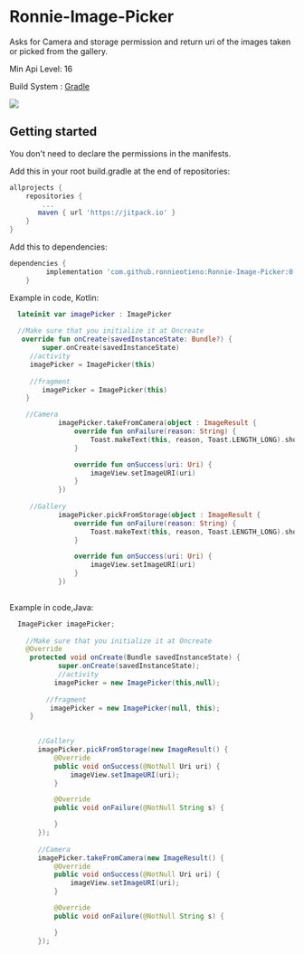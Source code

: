  # Ronnie-Image-Picker

Asks for Camera and storage permission and return uri of the images taken or picked from the gallery.

Min Api Level: 16

Build System : [Gradle](https://gradle.org/)

 [![](https://jitpack.io/v/ronnieotieno/Ronnie-Image-Picker.svg)](https://jitpack.io/#ronnieotieno/Ronnie-Image-Picker)

## Getting started

You don't need to declare the permissions in the manifests.

Add this in your root build.gradle at the end of repositories:

```groovy
allprojects {
    repositories {
        ...
       maven { url 'https://jitpack.io' }
    }
}
```
Add this to dependencies:

```groovy
dependencies {
	     implementation 'com.github.ronnieotieno:Ronnie-Image-Picker:0.4.0' //Add latest version
	}
```
Example in code, Kotlin:

```kotlin
  lateinit var imagePicker : ImagePicker
  
  //Make sure that you initialize it at Oncreate
   override fun onCreate(savedInstanceState: Bundle?) {
        super.onCreate(savedInstanceState)
	 //activity
	 imagePicker = ImagePicker(this)
	 
	 //fragment
        imagePicker = ImagePicker(this)
    }

    //Camera
            imagePicker.takeFromCamera(object : ImageResult {
                override fun onFailure(reason: String) {
                    Toast.makeText(this, reason, Toast.LENGTH_LONG).show()
                }

                override fun onSuccess(uri: Uri) {
                    imageView.setImageURI(uri)
                }
            })
     
     //Gallery
            imagePicker.pickFromStorage(object : ImageResult {
                override fun onFailure(reason: String) {
                    Toast.makeText(this, reason, Toast.LENGTH_LONG).show()
                }

                override fun onSuccess(uri: Uri) {
                    imageView.setImageURI(uri)
                }
            })
        
```
Example in code,Java:

```java
  ImagePicker imagePicker;
    
    //Make sure that you initialize it at Oncreate
    @Override
     protected void onCreate(Bundle savedInstanceState) {
            super.onCreate(savedInstanceState);
            //activity
           imagePicker = new ImagePicker(this,null);
 
         //fragment
          imagePicker = new ImagePicker(null, this);
     }

       
       //Gallery
       imagePicker.pickFromStorage(new ImageResult() {
           @Override
           public void onSuccess(@NotNull Uri uri) {
               imageView.setImageURI(uri);
           }

           @Override
           public void onFailure(@NotNull String s) {

           }
       });
       
       //Camera
       imagePicker.takeFromCamera(new ImageResult() {
           @Override
           public void onSuccess(@NotNull Uri uri) {
               imageView.setImageURI(uri);
           }

           @Override
           public void onFailure(@NotNull String s) {

           }
       });

```
